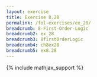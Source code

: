 ```yaml
---
layout: exercise
title: Exercise 8.28
permalink: /fol-exercises/ex_28/
breadcrumb: 8-First-Order-Logic
breadcrumb2: ex_28
breadcrumb3: 8firstOrderLogic
breadcrumb4: ch8ex28
breadcrumb5: ex8.28
---
```


{% include mathjax_support %}

